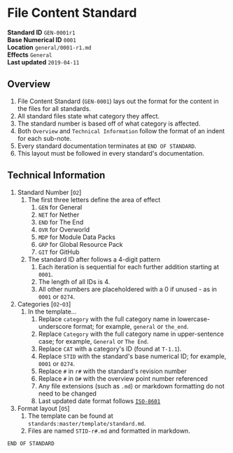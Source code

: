 # File Content Standard

**Standard ID** `GEN-0001r1`  
**Base Numerical ID** `0001`  
**Location** `general/0001-r1.md`  
**Effects** `General`  
**Last updated** `2019-04-11`

## Overview
1. File Content Standard (`GEN-0001`) lays out the format for the content in the files for all standards.
2. All standard files state what category they affect.
3. The standard number is based off of what category is affected.
4. Both `Overview` and `Technical Information` follow the format of an indent for each sub-note.
5. Every standard documentation terminates at `END OF STANDARD`.
5. This layout must be followed in every standard's documentation.


## Technical Information
1. Standard Number [`O2`]
   1. The first three letters define the area of effect
      1. `GEN` for General
      2. `NET` for Nether
      3. `END` for The End
      4. `OVR` for Overworld
      5. `MDP` for Module Data Packs
      6. `GRP` for Global Resource Pack
      7. `GIT` for GitHub
   2. The standard ID after follows a 4-digit pattern
      1. Each iteration is sequential for each further addition starting at `0001`.
      2. The length of all IDs is 4.
      3. All other numbers are placeholdered with a 0 if unused - as in `0001` or `0274`.
2. Categories [`O2`-`O3`]
   1. In the template...
      1. Replace `category` with the full category name in lowercase-underscore format; for example, `general` or `the_end`.
      2. Replace `Category` with the full category name in upper-sentence case; for example, `General` or `The End`.
      3. Replace `CAT` with a category's ID (found at `T-1.1`).
      4. Replace `STID` with the standard's base numerical ID; for example, `0001` or `0274`.
      5. Replace `#` in `r#` with the standard's revision number
      6. Replace `#` in `O#` with the overview point number referenced
      7. Any file extensions (such as `.md`) or markdown formatting do not need to be changed
      8. Last updated date format follows [`ISO-8601`](https://en.m.wikipedia.org/wiki/ISO_8601)
3. Format layout [`O5`]
   1. The template can be found at `standards:master/template/standard.md`.
   2. Files are named `STID-r#.md` and formatted in markdown.

`END OF STANDARD`
